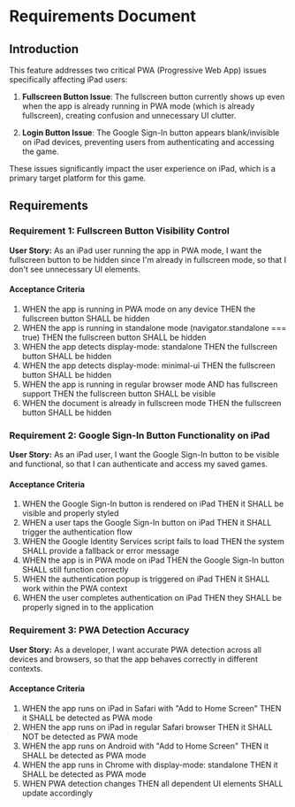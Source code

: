 # Requirements Document

## Introduction

This feature addresses two critical PWA (Progressive Web App) issues specifically affecting iPad users:

1. **Fullscreen Button Issue**: The fullscreen button currently shows up even when the app is already running in PWA mode (which is already fullscreen), creating confusion and unnecessary UI clutter.

2. **Login Button Issue**: The Google Sign-In button appears blank/invisible on iPad devices, preventing users from authenticating and accessing the game.

These issues significantly impact the user experience on iPad, which is a primary target platform for this game.

## Requirements

### Requirement 1: Fullscreen Button Visibility Control

**User Story:** As an iPad user running the app in PWA mode, I want the fullscreen button to be hidden since I'm already in fullscreen mode, so that I don't see unnecessary UI elements.

#### Acceptance Criteria

1. WHEN the app is running in PWA mode on any device THEN the fullscreen button SHALL be hidden
2. WHEN the app is running in standalone mode (navigator.standalone === true) THEN the fullscreen button SHALL be hidden  
3. WHEN the app detects display-mode: standalone THEN the fullscreen button SHALL be hidden
4. WHEN the app detects display-mode: minimal-ui THEN the fullscreen button SHALL be hidden
5. WHEN the app is running in regular browser mode AND has fullscreen support THEN the fullscreen button SHALL be visible
6. WHEN the document is already in fullscreen mode THEN the fullscreen button SHALL be hidden

### Requirement 2: Google Sign-In Button Functionality on iPad

**User Story:** As an iPad user, I want the Google Sign-In button to be visible and functional, so that I can authenticate and access my saved games.

#### Acceptance Criteria

1. WHEN the Google Sign-In button is rendered on iPad THEN it SHALL be visible and properly styled
2. WHEN a user taps the Google Sign-In button on iPad THEN it SHALL trigger the authentication flow
3. WHEN the Google Identity Services script fails to load THEN the system SHALL provide a fallback or error message
4. WHEN the app is in PWA mode on iPad THEN the Google Sign-In button SHALL still function correctly
5. WHEN the authentication popup is triggered on iPad THEN it SHALL work within the PWA context
6. WHEN the user completes authentication on iPad THEN they SHALL be properly signed in to the application

### Requirement 3: PWA Detection Accuracy

**User Story:** As a developer, I want accurate PWA detection across all devices and browsers, so that the app behaves correctly in different contexts.

#### Acceptance Criteria

1. WHEN the app runs on iPad in Safari with "Add to Home Screen" THEN it SHALL be detected as PWA mode
2. WHEN the app runs on iPad in regular Safari browser THEN it SHALL NOT be detected as PWA mode
3. WHEN the app runs on Android with "Add to Home Screen" THEN it SHALL be detected as PWA mode
4. WHEN the app runs in Chrome with display-mode: standalone THEN it SHALL be detected as PWA mode
5. WHEN PWA detection changes THEN all dependent UI elements SHALL update accordingly
